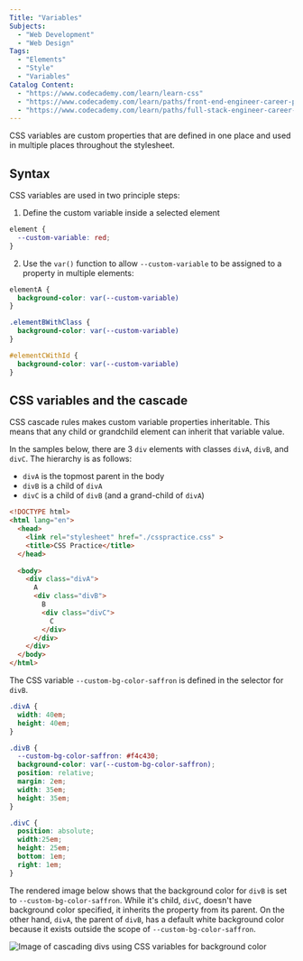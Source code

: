 ```yaml
---
Title: "Variables"
Subjects:
  - "Web Development"
  - "Web Design"
Tags:
  - "Elements"
  - "Style"
  - "Variables"
Catalog Content:
  - "https://www.codecademy.com/learn/learn-css"
  - "https://www.codecademy.com/learn/paths/front-end-engineer-career-path"
  - "https://www.codecademy.com/learn/paths/full-stack-engineer-career-path"
---
```


CSS variables are custom properties that are defined in one place and used in multiple places throughout the stylesheet.

## Syntax

CSS variables are used in two principle steps: 

1. Define the custom variable inside a selected element

```css
element {
  --custom-variable: red; 
}
```

2. Use the `var()` function to allow `--custom-variable` to be assigned to a property in multiple elements: 

```css
elementA {
  background-color: var(--custom-variable)
}

.elementBWithClass {
  background-color: var(--custom-variable)
}

#elementCWithId {
  background-color: var(--custom-variable)
}
```

## CSS variables and the cascade

CSS cascade rules makes custom variable properties inheritable. This means that any child or grandchild element can inherit that variable value. 

In the samples below, there are 3 `div` elements with classes `divA`, `divB`, and `divC`. The hierarchy is as follows:

* `divA` is the topmost parent in the body
* `divB` is a child of `divA`
* `divC` is a child of `divB` (and a grand-child of `divA`)

```html
<!DOCTYPE html>
<html lang="en">
  <head>
    <link rel="stylesheet" href="./csspractice.css" >
    <title>CSS Practice</title>
  </head>
  
  <body>
    <div class="divA"> 
      A
      <div class="divB">
        B
        <div class="divC">
          C
        </div>
      </div>
    </div>
  </body>
</html>
```

The CSS variable `--custom-bg-color-saffron` is defined in the selector for `divB`.

```css
.divA {
  width: 40em;
  height: 40em;
}

.divB {
  --custom-bg-color-saffron: #f4c430;
  background-color: var(--custom-bg-color-saffron);
  position: relative;
  margin: 2em;
  width: 35em;
  height: 35em; 
}

.divC {
  position: absolute;
  width:25em;
  height: 25em; 
  bottom: 1em;
  right: 1em;
}
```

The rendered image below shows that the background color for `divB` is set to `--custom-bg-color-saffron`. While it's child, `divC`, doesn't have background color specified, it inherits the property from its parent. On the other hand, `divA`, the parent of `divB`, has a default white background color because it exists outside the scope of `--custom-bg-color-saffron`.

![Image of cascading divs using CSS variables for background color](https://i.imgur.com/D8RwBsM.png)

